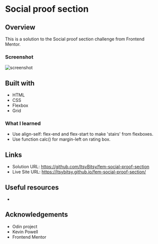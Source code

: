# Social proof section

 
## Overview

This is a solution to the Social proof section challenge from Frontend Mentor.

### Screenshot

![screenshot](https://github.com/ltsyBitsy/fem-social-proof-section/blob/main/images/screenshot.jpg)

## Built with

  * HTML
  * CSS
  * Flexbox
  * Grid

### What I learned

* Use align-self: flex-end and flex-start to make 'stairs' from flexboxes.
* Use function calc() for margin-left on rating box.

## Links

* Solution URL: https://github.com/ltsyBitsy/fem-social-proof-section
* Live Site URL: https://ltsybitsy.github.io/fem-social-proof-section/

## Useful resources

* 

## Acknowledgements

* Odin project
* Kevin Powell
* Frontend Mentor